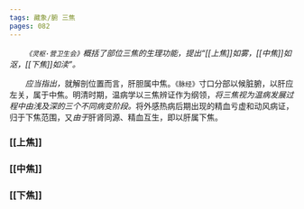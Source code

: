 ```yaml
---
tags: 藏象/腑 三焦
pages: 082
---
```

&emsp;&emsp;<dfn>`《灵枢·营卫生会》`概括了部位三焦的生理功能，提出“[[上焦]]如雾，[[中焦]]如沤，[[下焦]]如渎”。</dfn>

&emsp;&emsp;<dfn>应当指出，</dfn>就解剖位置而言，肝胆属中焦。`《脉经》`寸口分部以候脏腑，以肝应左关，属于中焦。明清时期，温病学以三焦辨证作为纲领，<dfn>将三焦视为温病发展过程中由浅及深的三个不同病变阶段。</dfn>将外感热病后期出现的精血亏虚和动风病证，归于下焦范围，又<dfn>由于</dfn>肝肾同源、精血互生，即以肝属下焦。

### [[上焦]]
### [[中焦]]
### [[下焦]]